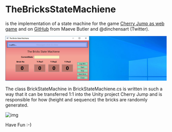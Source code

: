 # TheBricksStateMachiene
is the implementation of a state machine for the game [Cherry Jump as web game](http://cherryjump.de) and on [GitHub](https://github.com/MaeveCake/CherryJump) from Maeve Butler and @dinchensart (Twitter).

![img](https://github.com/uhwgmxorg/TheBricksStateMachiene/blob/master/Doc/77_1.gif)

The class BrickStateMachine in BrickStateMachiene.cs is written in such a way that it can be transferred 1:1 into the Unity project Cherry Jump and is responsible for how (height and sequence) the bricks are randomly generated.

![img](https://github.com/uhwgmxorg/TheBricksStateMachiene/blob/master/Doc/cherry_run_02.gif)

Have Fun :-)

